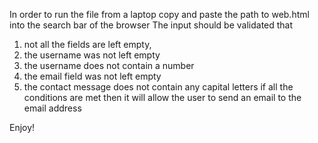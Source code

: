 In order to run the file from a laptop copy and paste the path to web.html into the search bar of the browser 
The input should be validated that 
1) not all the fields are left empty, 
2) the username was not left empty
3) the username does not contain a number
4) the email field was not left empty
5) the contact message does not contain any capital letters
if all the conditions are met then it will allow the user to send an email to the email address


Enjoy!
